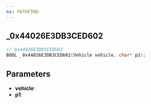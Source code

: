 ```yaml
---
ns: PATHFIND
---
```

## _0x44026E3DB3CED602

```c
// 0x44026E3DB3CED602
BOOL _0x44026E3DB3CED602(Vehicle vehicle, char* p1);
```

## Parameters
* **vehicle**:
* **p1**:
